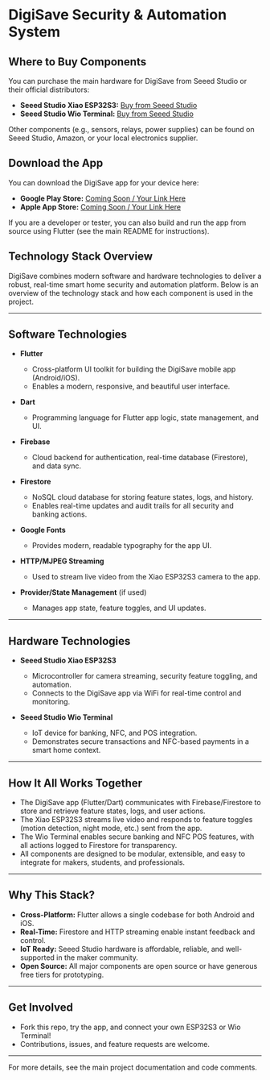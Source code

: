 # DigiSave Security & Automation System

## Where to Buy Components

You can purchase the main hardware for DigiSave from Seeed Studio or their official distributors:

- **Seeed Studio Xiao ESP32S3:** [Buy from Seeed Studio](https://www.seeedstudio.com/XIAO-ESP32S3-p-5620.html)
- **Seeed Studio Wio Terminal:** [Buy from Seeed Studio](https://www.seeedstudio.com/Wio-Terminal-p-4509.html)

Other components (e.g., sensors, relays, power supplies) can be found on Seeed Studio, Amazon, or your local electronics supplier.

## Download the App

You can download the DigiSave app for your device here:

- **Google Play Store:** [Coming Soon / Your Link Here](https://play.google.com/store/apps)
- **Apple App Store:** [Coming Soon / Your Link Here](https://apps.apple.com/)

If you are a developer or tester, you can also build and run the app from source using Flutter (see the main README for instructions).

## Technology Stack Overview

DigiSave combines modern software and hardware technologies to deliver a robust, real-time smart home security and automation platform. Below is an overview of the technology stack and how each component is used in the project.

---

## Software Technologies

- **Flutter**

  - Cross-platform UI toolkit for building the DigiSave mobile app (Android/iOS).
  - Enables a modern, responsive, and beautiful user interface.

- **Dart**

  - Programming language for Flutter app logic, state management, and UI.

- **Firebase**

  - Cloud backend for authentication, real-time database (Firestore), and data sync.

- **Firestore**

  - NoSQL cloud database for storing feature states, logs, and history.
  - Enables real-time updates and audit trails for all security and banking actions.

- **Google Fonts**

  - Provides modern, readable typography for the app UI.

- **HTTP/MJPEG Streaming**

  - Used to stream live video from the Xiao ESP32S3 camera to the app.

- **Provider/State Management** (if used)
  - Manages app state, feature toggles, and UI updates.

---

## Hardware Technologies

- **Seeed Studio Xiao ESP32S3**

  - Microcontroller for camera streaming, security feature toggling, and automation.
  - Connects to the DigiSave app via WiFi for real-time control and monitoring.

- **Seeed Studio Wio Terminal**
  - IoT device for banking, NFC, and POS integration.
  - Demonstrates secure transactions and NFC-based payments in a smart home context.

---

## How It All Works Together

- The DigiSave app (Flutter/Dart) communicates with Firebase/Firestore to store and retrieve feature states, logs, and user actions.
- The Xiao ESP32S3 streams live video and responds to feature toggles (motion detection, night mode, etc.) sent from the app.
- The Wio Terminal enables secure banking and NFC POS features, with all actions logged to Firestore for transparency.
- All components are designed to be modular, extensible, and easy to integrate for makers, students, and professionals.

---

## Why This Stack?

- **Cross-Platform:** Flutter allows a single codebase for both Android and iOS.
- **Real-Time:** Firestore and HTTP streaming enable instant feedback and control.
- **IoT Ready:** Seeed Studio hardware is affordable, reliable, and well-supported in the maker community.
- **Open Source:** All major components are open source or have generous free tiers for prototyping.

---

## Get Involved

- Fork this repo, try the app, and connect your own ESP32S3 or Wio Terminal!
- Contributions, issues, and feature requests are welcome.

---

For more details, see the main project documentation and code comments.
